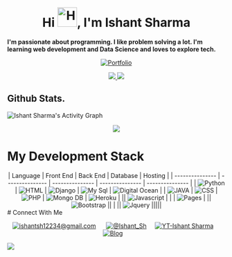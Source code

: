 <h1 align="center">Hi <img src="https://raw.githubusercontent.com/nixin72/nixin72/master/wave.gif" alt="Hand Emoji" height="45" width="45" />, I'm Ishant Sharma</h1>
<b>I'm passionate about programming. I like problem solving a lot. I'm learning web development and Data Science and loves to explore tech.</b>

<p align=center><a href="https://techishant.github.io/portfolio/"><img alt="Portfolio" src="https://img.shields.io/badge/My-Portfolio-0868AC?&style=for-the-badge"/></p>

<p align="center">
 <a target=_blank href="http://github-readme-streak-stats.herokuapp.com/?user=techishant&theme=radical&date_format=M%20j%5B%2C%20Y%5D">
<img src="http://github-readme-streak-stats.herokuapp.com?user=techishant&theme=radical&date_format=M%20j%5B%2C%20Y%5D"/>
 </a>
<!-- </p>
<p align="center"> -->
<img src="https://github-readme-stats.vercel.app/api?username=techishant&count_private=true&show_icons=true&theme=radical" />
</p>


## Github Stats.
<img alt="Ishant Sharma's Activity Graph" src="https://activity-graph.herokuapp.com/graph?username=techishant&bg_color=141321&color=c73774&line=fd428d&point=FFFFFF" />
<p align="center"><img src="https://github-readme-stats.vercel.app/api/top-langs/?username=techishant&show_icons=true&theme=radical"/></p>

# My Development Stack
<div align=center>
| Language | Front End | Back End | Database | Hosting |
| --------------- | --------------- | --------------- | --------------- | --------------- |
| <img alt="Python" src="https://img.shields.io/badge/python-ffde57?&style=for-the-badge&logo=python&logoColor=646464" /> | <img alt="HTML" src="https://img.shields.io/badge/html-F16529?&style=for-the-badge&logo=html5&logoColor=F5F8FA" /> | <img alt="Django" src="https://img.shields.io/badge/django-092e20?&style=for-the-badge&logo=django&logoColor=F5F8FA" /> | <img alt="My Sql" src="https://img.shields.io/badge/MySQL-F29111?&style=for-the-badge&logo=mysql&logoColor=F5F8FA" /> | <img alt="Digital Ocean" src="https://img.shields.io/badge/DigitalOcean-008bcf?&style=for-the-badge&logo=DigitalOcean&logoColor=F5F8FA" /> |
| <img alt="JAVA" src="https://img.shields.io/badge/JAVA-f89820?&style=for-the-badge&logo=JAVA&logoColor=F5F8FA" /> | <img alt="CSS" src="https://img.shields.io/badge/css-2965f1?&style=for-the-badge&logo=css3&logoColor=F5F8FA" />  | <img alt="PHP" src="https://img.shields.io/badge/php-8993be?&style=for-the-badge&logo=php&logoColor=F5F8FA" /> | <img alt="Mongo DB" src="https://img.shields.io/badge/Mongo DB-3FA037?&style=for-the-badge&logo=mongodb&logoColor=F5F8FA" /> | <img alt="Heroku" src="https://img.shields.io/badge/Heroku-6762a6?&style=for-the-badge&logo=Heroku&logoColor=F5F8FA" /> |
|| <img alt="Javascript" src="https://img.shields.io/badge/Javascript-F0DB4F?&style=for-the-badge&logo=javascript&logoColor=323330" /> |  | | <img alt="Pages" src="https://img.shields.io/badge/Github Pages-333?&style=for-the-badge&logo=github&logoColor=F5F8FA" /> |
|| <img alt="Bootstrap" src="https://img.shields.io/badge/Bootstrap-602C50?&style=for-the-badge&logo=bootstrap&logoColor=F5F8FA" />  || |
|| <img alt="Jquery" src="https://img.shields.io/badge/Jquery-0868AC?&style=for-the-badge&logo=jquery&logoColor=F5F8FA" /> |||||
</div>
# Connect With Me 
<p align=center> 
<!-- G-mail -->
<a href="mailto:ishantsh12234@gmail.com?subject=Hello%20Ishant,%20From%20Github"><img alt="ishantsh12234@gmail.com" src="https://img.shields.io/badge/gmail-EA4335.svg?&style=for-the-badge&logo=gmail&logoColor=white" /></a>
&nbsp;&nbsp;&nbsp;&nbsp; 
    <!-- twitter -->
<a href="https://twitter.com/Ishant_Sh"><img alt="@Ishant_Sh" src="https://img.shields.io/badge/twitter-1DA1F2?&style=for-the-badge&logo=twitter&logoColor=F5F8FA" /></a>&nbsp;&nbsp;&nbsp;&nbsp;
    <!-- Youtube -->
<a href=""><img alt="YT-Ishant Sharma" src="https://img.shields.io/badge/youtube-FF0000?&style=for-the-badge&logo=youtube&logoColor=F5F8FA" /></a>&nbsp;&nbsp;&nbsp;&nbsp;
    <!-- Blog -->
<a href="https://techishant.blogspot.com/"><img alt="Blog" src="https://img.shields.io/badge/Blog-fc4f08?&style=for-the-badge&logo=blogger&logoColor=F5F8FA" /></a>&nbsp;&nbsp;&nbsp;&nbsp;
</p>



<img src="https://komarev.com/ghpvc/?username=techishant&label=Views&color=6805D3">

